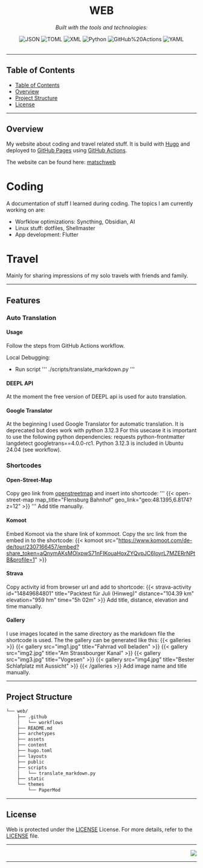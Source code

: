 <div id="top">

<!-- HEADER STYLE: CLASSIC -->
<div align="center">

# WEB

<em></em>

<!-- BADGES -->
<!-- local repository, no metadata badges. -->

<em>Built with the tools and technologies:</em>

<img src="https://img.shields.io/badge/JSON-000000.svg?style=default&logo=JSON&logoColor=white" alt="JSON">
<img src="https://img.shields.io/badge/TOML-9C4121.svg?style=default&logo=TOML&logoColor=white" alt="TOML">
<img src="https://img.shields.io/badge/XML-005FAD.svg?style=default&logo=XML&logoColor=white" alt="XML">
<img src="https://img.shields.io/badge/Python-3776AB.svg?style=default&logo=Python&logoColor=white" alt="Python">
<img src="https://img.shields.io/badge/GitHub%20Actions-2088FF.svg?style=default&logo=GitHub-Actions&logoColor=white" alt="GitHub%20Actions">
<img src="https://img.shields.io/badge/YAML-CB171E.svg?style=default&logo=YAML&logoColor=white" alt="YAML">

</div>
<br>

---

## Table of Contents

- [Table of Contents](#table-of-contents)
- [Overview](#overview)
- [Project Structure](#project-structure)
- [License](#license)

---

## Overview
My website about coding and travel related stuff.
It is build with [Hugo](https://gohugo.io/) and deployed to [GitHub Pages](https://docs.github.com/en/pages) using [GitHub Actions](https://github.com/features/actions).

The website can be found here: [matschweb](https://matsch1.github.io/web/en)

# Coding 
A documentation of stuff I learned during coding.
The topics I am currently working on are:
  - Worfklow optimizations: Syncthing, Obsidian, AI
  - Linux stuff: dotfiles, Shellmaster
  - App development: Flutter

# Travel
Mainly for sharing impressions of my solo travels with friends and family.


---

## Features

### Auto Translation 
#### Usage
Follow the steps from GitHub Actions workflow.

Local Debugging:
- Run script ''' ./scripts/translate_markdown.py '''

#### DEEPL API
At the moment the free version of DEEPL api is used for auto translation.

#### Google Translator
At the beginning I used Google Translator for automatic translation. 
It is deprecated but does work with python 3.12.3
For this usecase it is important to use the following python dependencies: requests python-frontmatter langdetect googletrans==4.0.0-rc1.
Python 3.12.3 is included in Ubuntu 24.04 (see workflow).


### Shortcodes
#### Open-Street-Map
Copy geo link from [openstreetmap](https://www.openstreetmap.org/#map=6/51.33/10.45) and insert into shortcode:
''' {{< open-street-map map_title="Flensburg Bahnhof" geo_link="geo:48.1395,6.8174?z=12" >}} '''
Add title manually.

#### Komoot
Embed Komoot via the share link of kommoot.
Copy the src link from the embed in to the shortcode:
{{< komoot src="https://www.komoot.com/de-de/tour/2307166457/embed?share_token=aQnymAKsMOlxpwS71nFIKouaHoxZYQvpJC6IoyrL7MZERrNPtB&profile=1" >}}

#### Strava
Copy activity id from browser url and add to shortcode:
{{< strava-activity id="14849684801" title="Packtest für Juli (Hinweg)" distance="104.39 km" elevation="959 hm" time="5h 02m" >}}
Add title, distance, elevation and time manually.

#### Gallery
I use images located in the same directory as the markdown file the shortcode is
used.
The the gallery can be generated like this:
{{< galleries >}}
{{< gallery src="img1.jpg" title="Fahrrad voll beladen" >}}
{{< gallery src="img2.jpg" title="Am Strassbourger Kanal" >}}
{{< gallery src="img3.jpg" title="Vogesen" >}}
{{< gallery src="img4.jpg" title="Bester Schlafplatz mit Aussicht" >}}
{{< /galleries >}}
Add image name and title manually.

---

## Project Structure

```sh
└── web/
    ├── .github
    │   └── workflows
    ├── README.md
    ├── archetypes
    ├── assets
    ├── content
    ├── hugo.toml
    ├── layouts
    ├── public
    ├── scripts
    │   └── translate_markdown.py
    ├── static
    └── themes
        └── PaperMod
```

---

## License

Web is protected under the [LICENSE](https://choosealicense.com/licenses) License. For more details, refer to the [LICENSE](https://choosealicense.com/licenses/) file.

---

<div align="right">

[![][back-to-top]](#top)

</div>


[back-to-top]: https://img.shields.io/badge/-BACK_TO_TOP-151515?style=flat-square


---
